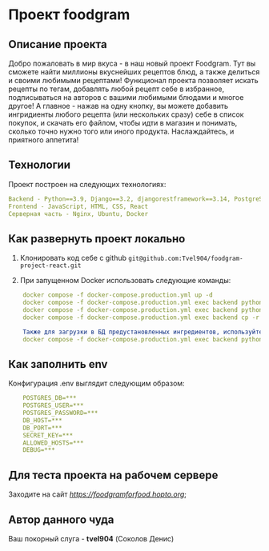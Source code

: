 #  Проект foodgram

## Описание проекта

Добро пожаловать в мир вкуса - в наш новый проект Foodgram. Тут вы сможете найти миллионы вкуснейших рецептов блюд, а также делиться и своими любимыми рецептами! Функционал проекта позволяет искать рецепты по тегам, добавлять любой рецепт себе в избранное, подписываться на авторов с вашими любимыми блюдами и многое другое! 
А главное - нажав на одну кнопку, вы можете добавить ингридиенты любого рецепта (или нескольких сразу) себе в список покупок, и скачать его файлом, чтобы идти в магазин и понимать, сколько точно нужно того или иного продукта.
Наслаждайтесь, и приятного аппетита!

## Технологии

Проект построен на следующих технологиях:
```yaml
Backend - Python==3.9, Django==3.2, djangorestframework==3.14, PostgreSQL==13.10
Frontend - JavaScript, HTML, CSS, React
Серверная часть - Nginx, Ubuntu, Docker
```
## Как развернуть проект локально

1. Клонировать код себе с github
    ```git@github.com:Tvel904/foodgram-project-react.git```

2. При запущенном Docker использовать следующие команды:
```yaml
    docker compose -f docker-compose.production.yml up -d
    docker compose -f docker-compose.production.yml exec backend python manage.py migrate
    docker compose -f docker-compose.production.yml exec backend python manage.py collectstatic
    docker compose -f docker-compose.production.yml exec backend cp -r /app/collected_static/. /backend_static/static/

    Также для загрузки в БД предустановленных ингредиентов, используйте следующую команду:
    docker compose -f docker-compose.production.yml exec backend python manage.py loaddata ingredients.json
```

## Как заполнить env

Конфигурация .env выглядит следующим образом:
```yaml
    POSTGRES_DB=***
    POSTGRES_USER=***
    POSTGRES_PASSWORD=***
    DB_HOST=***
    DB_PORT=***
    SECRET_KEY=***
    ALLOWED_HOSTS=***
    DEBUG=***
```

## Для теста проекта на рабочем сервере

Заходите на сайт *https://foodgramforfood.hopto.org*;

## Автор данного чуда

Ваш покорный слуга - **tvel904** (Соколов Денис) 
